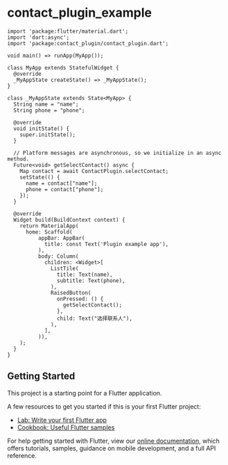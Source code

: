 # contact_plugin_example


```
import 'package:flutter/material.dart';
import 'dart:async';
import 'package:contact_plugin/contact_plugin.dart';

void main() => runApp(MyApp());

class MyApp extends StatefulWidget {
  @override
  _MyAppState createState() => _MyAppState();
}

class _MyAppState extends State<MyApp> {
  String name = "name";
  String phone = "phone";

  @override
  void initState() {
    super.initState();
  }

  // Platform messages are asynchronous, so we initialize in an async method.
  Future<void> getSelectContact() async {
    Map contact = await ContactPlugin.selectContact;
    setState(() {
      name = contact["name"];
      phone = contact["phone"];
    });
  }

  @override
  Widget build(BuildContext context) {
    return MaterialApp(
      home: Scaffold(
          appBar: AppBar(
            title: const Text('Plugin example app'),
          ),
          body: Column(
            children: <Widget>[
              ListTile(
                title: Text(name),
                subtitle: Text(phone),
              ),
              RaisedButton(
                onPressed: () {
                  getSelectContact();
                },
                child: Text("选择联系人"),
              ),
            ],
          )),
    );
  }
}

```

## Getting Started

This project is a starting point for a Flutter application.

A few resources to get you started if this is your first Flutter project:

- [Lab: Write your first Flutter app](https://flutter.io/docs/get-started/codelab)
- [Cookbook: Useful Flutter samples](https://flutter.io/docs/cookbook)

For help getting started with Flutter, view our 
[online documentation](https://flutter.io/docs), which offers tutorials, 
samples, guidance on mobile development, and a full API reference.
